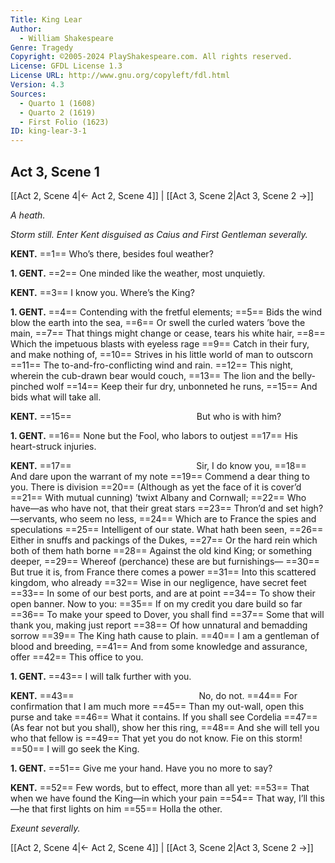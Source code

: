 ```yaml
---
Title: King Lear
Author: 
  - William Shakespeare
Genre: Tragedy
Copyright: ©2005-2024 PlayShakespeare.com. All rights reserved.
License: GFDL License 1.3
License URL: http://www.gnu.org/copyleft/fdl.html
Version: 4.3
Sources:
  - Quarto 1 (1608)
  - Quarto 2 (1619)
  - First Folio (1623)
ID: king-lear-3-1
---
```


## Act 3, Scene 1
[[Act 2, Scene 4|← Act 2, Scene 4]] | [[Act 3, Scene 2|Act 3, Scene 2 →]]

*A heath.*

*Storm still. Enter Kent disguised as Caius and First Gentleman severally.*

**KENT.**
==1== Who’s there, besides foul weather?

**1. GENT.**
==2== One minded like the weather, most unquietly.

**KENT.**
==3== I know you. Where’s the King?

**1. GENT.**
==4== Contending with the fretful elements;
==5== Bids the wind blow the earth into the sea,
==6== Or swell the curled waters ’bove the main,
==7== That things might change or cease, tears his white hair,
==8== Which the impetuous blasts with eyeless rage
==9== Catch in their fury, and make nothing of,
==10== Strives in his little world of man to outscorn
==11== The to-and-fro-conflicting wind and rain.
==12== This night, wherein the cub-drawn bear would couch,
==13== The lion and the belly-pinched wolf
==14== Keep their fur dry, unbonneted he runs,
==15== And bids what will take all.

**KENT.**
==15==               But who is with him?

**1. GENT.**
==16== None but the Fool, who labors to outjest
==17== His heart-struck injuries.

**KENT.**
==17==               Sir, I do know you,
==18== And dare upon the warrant of my note
==19== Commend a dear thing to you. There is division
==20== (Although as yet the face of it is cover’d
==21== With mutual cunning) ’twixt Albany and Cornwall;
==22== Who have—as who have not, that their great stars
==23== Thron’d and set high?—servants, who seem no less,
==24== Which are to France the spies and speculations
==25== Intelligent of our state. What hath been seen,
==26== Either in snuffs and packings of the Dukes,
==27== Or the hard rein which both of them hath borne
==28== Against the old kind King; or something deeper,
==29== Whereof (perchance) these are but furnishings⁠—
==30== But true it is, from France there comes a power
==31== Into this scattered kingdom, who already
==32== Wise in our negligence, have secret feet
==33== In some of our best ports, and are at point
==34== To show their open banner. Now to you:
==35== If on my credit you dare build so far
==36== To make your speed to Dover, you shall find
==37== Some that will thank you, making just report
==38== Of how unnatural and bemadding sorrow
==39== The King hath cause to plain.
==40== I am a gentleman of blood and breeding,
==41== And from some knowledge and assurance, offer
==42== This office to you.

**1. GENT.**
==43== I will talk further with you.

**KENT.**
==43==               No, do not.
==44== For confirmation that I am much more
==45== Than my out-wall, open this purse and take
==46== What it contains. If you shall see Cordelia
==47== (As fear not but you shall), show her this ring,
==48== And she will tell you who that fellow is
==49== That yet you do not know. Fie on this storm!
==50== I will go seek the King.

**1. GENT.**
==51== Give me your hand. Have you no more to say?

**KENT.**
==52== Few words, but to effect, more than all yet:
==53== That when we have found the King—in which your pain
==54== That way, I’ll this—he that first lights on him
==55== Holla the other.

*Exeunt severally.*

[[Act 2, Scene 4|← Act 2, Scene 4]] | [[Act 3, Scene 2|Act 3, Scene 2 →]]